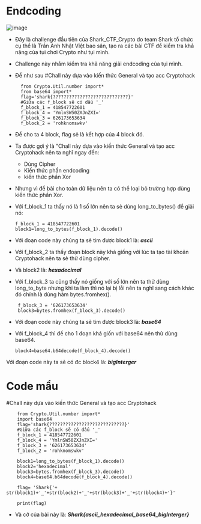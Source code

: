 # Endcoding
![image](https://user-images.githubusercontent.com/128831586/232325227-3c56712e-233b-4816-996d-0d234d0f7c0a.png)
- Đây là challenge đầu tiên của Shark_CTF_Crypto do team Shark tổ chức cụ thể là Trần Anh Nhật Việt bao sân, tạo ra các bài CTF để kiểm tra khả năng của tụi chơi Crypto như tụi mình.
- Challenge này nhằm kiểm tra khả năng giải endcoding của tụi mình.
- Đề như sau
    #Chall này dựa vào kiến thức General và tạo acc Cryptohack

        from Crypto.Util.number import*
        from base64 import*
        flag='shark{????????????????????????????}'
        #Giữa các f_block sẽ có dấu '_'
        f_block_1 = 418547722601
        f_block_4 = 'YmlnSW50ZXJnZXI='
        f_block_3 = 626173653634
        f_block_2 = 'rohknomswkv'
    
- Đề cho ta 4 block, flag sẻ là kết hợp của 4 block đó.
- Ta được gợi ý là "Chall này dựa vào kiến thức General và tạo acc Cryptohack nên ta nghĩ ngay đến:
    +   Dùng Cipher
    +   Kiến thức phần endcoding
    +   kiến thức phần Xor
-   Nhưng vì đề bài cho toàn dữ liệu nên ta có thể loại bỏ trường hợp dùng kiến thức phần Xor.
  
-   Với f_block_1 ta thấy nó là 1 số lớn nên ta sẻ dùng long_to_bytes() để giải nó:
   
        f_block_1 = 418547722601
        block1=long_to_bytes(f_block_1).decode()
        
-  Với đoạn code này chúng ta sẻ tìm được block1 là: ***ascii***
  
-  Với f_block_2 ta thấy đoạn block này khá giống với lúc ta tạo tài khoản Cryptohack nên ta sẻ thử dùng cipher.
-  Và block2 là: ***hexadecimal***

-  Với f_block_3 ta cũng thấy nó giống với số lớn nên ta thử dùng long_to_byte nhưng khi ta làm thì nó lại bị lỗi nên ta nghĩ sang cách khác đó chính là dùng hàm bytes.fromhex().

        f_block_3 = '626173653634'
        block3=bytes.fromhex(f_block_3).decode()
        
-   Với đoạn code này chúng ta sẻ tìm được block3 là: ***base64***

-   Với f_block_4 thì đề cho 1 đoạn khá giốn với base64 nên thử dùng base64.

        block4=base64.b64decode(f_block_4).decode()

Với đoạn code này ta sẻ có đc block4 là: ***bigInterger***

# Code mẩu

#Chall này dựa vào kiến thức General và tạo acc Cryptohack

        from Crypto.Util.number import*
        import base64
        flag='shark{????????????????????????????}'
        #Giữa các f_block sẽ có dấu '_'
        f_block_1 = 418547722601
        f_block_4 = 'YmlnSW50ZXJnZXI='
        f_block_3 = '626173653634'
        f_block_2 = 'rohknomswkv'

        block1=long_to_bytes(f_block_1).decode()
        block2='hexadecimal'
        block3=bytes.fromhex(f_block_3).decode()
        block4=base64.b64decode(f_block_4).decode()

        flag= 'Shark{'+ str(block1)+'_'+str(block2)+'_'+str(block3)+'_'+str(block4)+'}'

        print(flag)
-   Và cờ của bài này là: ***Shark{ascii_hexadecimal_base64_bigInterger}***
